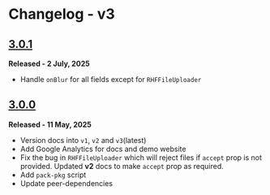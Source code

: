 # Changelog - v3

## [3.0.1](https://github.com/nishkohli96/rhf-mui-components/tree/v3.0.1)

**Released - 2 July, 2025**

- Handle `onBlur` for all fields except for `RHFFileUploader`

## [3.0.0](https://github.com/nishkohli96/rhf-mui-components/tree/v3.0.0)

**Released - 11 May, 2025**

- Version docs into `v1`, `v2` and `v3`(latest)
- Add Google Analytics for docs and demo website
- Fix the bug in `RHFFileUploader` which will reject files if `accept` prop is not provided. Updated **v2** docs to make `accept` prop as required.
- Add `pack-pkg` script
- Update peer-dependencies